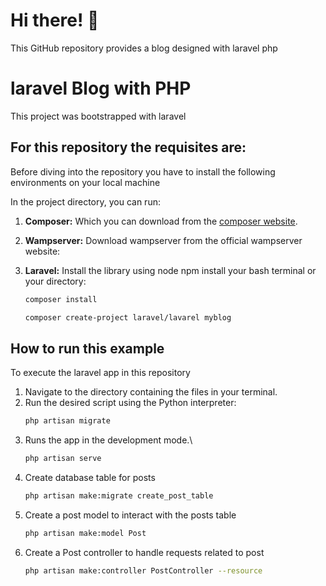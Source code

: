 # Hi there! 👋

This GitHub repository provides a blog designed with laravel php

# laravel Blog with PHP

This project was bootstrapped with laravel

## For this repository the requisites are:

Before diving into the repository you have to install the following environments on your local machine

In the project directory, you can run:
1.  **Composer:** Which you can download from the [composer website]().
2.  **Wampserver:** Download wampserver from the official wampserver website:
3.  **Laravel:** Install the library using node npm install your bash terminal or your directory:

    ```bash
    composer install
    ```
    ```bash
    composer create-project laravel/lavarel myblog
    ```
## How to run this example

To execute the laravel app in this repository

1.  Navigate to the directory containing the files in your terminal.
2.  Run the desired script using the Python interpreter:
    ```bash
    php artisan migrate
    ```
3. Runs the app in the development mode.\
    ```bash
    php artisan serve
    ```
4.  Create database table for posts
    ```bash
    php artisan make:migrate create_post_table
    ```
5.  Create a post model to interact with the posts table
    ```bash
    php artisan make:model Post
    ```
6.  Create a Post controller to handle requests related to post
    ```bash
    php artisan make:controller PostController --resource
    ```